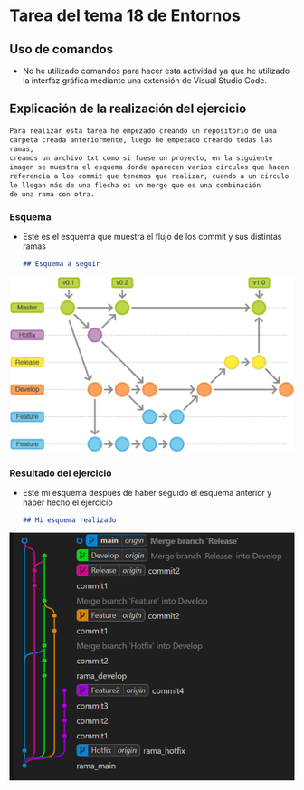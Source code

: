 # Tarea del tema 18 de Entornos

## Uso de comandos

- No he utilizado comandos para hacer esta actividad ya que he utilizado la interfaz gráfica mediante una extensión de Visual Studio Code.

## Explicación de la realización del ejercicio
    Para realizar esta tarea he empezado creando un repositorio de una carpeta creada anteriormente, luego he empezado creando todas las ramas,
    creamos un archivo txt como si fuese un proyecto, en la siguiente imagen se muestra el esquema donde aparecen varios circulos que hacen
    referencia a los commit que tenemos que realizar, cuando a un circulo le llegan más de una flecha es un merge que es una combinación
    de una rama con otra.


### Esquema
- Este es el esquema que muestra el flujo de los commit y sus distintas ramas       
    ```markdown
    ## Esquema a seguir
   
![EsquemaASeguir](esquema.png)
 

 ### Resultado del ejercicio

 - Este mi esquema despues de haber seguido el esquema anterior y haber hecho el ejercicio
    ```markdown
    ## Mi esquema realizado

![EsquemaRealizado](esquemaRealizado.png)